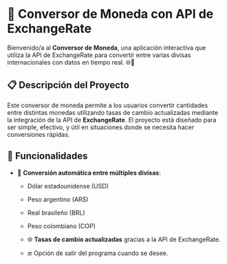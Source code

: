 # 💱 Conversor de Moneda con API de ExchangeRate

Bienvenido/a al **Conversor de Moneda**, una aplicación interactiva que utiliza la API de ExchangeRate para convertir entre varias divisas internacionales con datos en tiempo real. 🌐💸

## 📋 Descripción del Proyecto

Este conversor de moneda permite a los usuarios convertir cantidades entre distintas monedas utilizando tasas de cambio actualizadas mediante la integración de la API de **ExchangeRate**. El proyecto está diseñado para ser simple, efectivo, y útil en situaciones donde se necesita hacer conversiones rápidas.

## 🚀 Funcionalidades

- 🔄 **Conversión automática entre múltiples divisas**:
  - Dólar estadounidense (USD)
  - Peso argentino (ARS)
  - Real brasileño (BRL)
  - Peso colombiano (COP)
  - 🌐 **Tasas de cambio actualizadas** gracias a la API de ExchangeRate.

  - 🔚 Opción de salir del programa cuando se desee.
